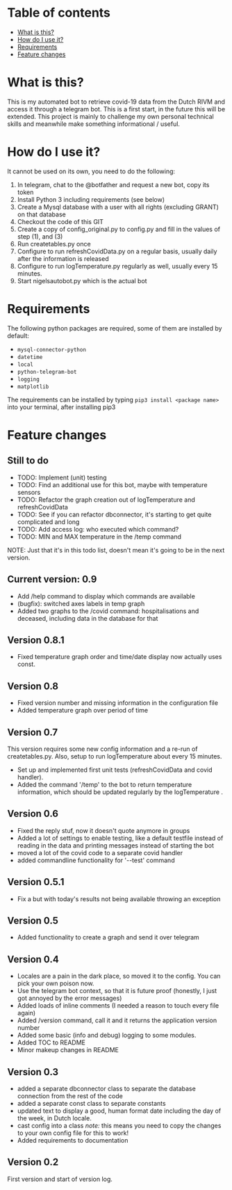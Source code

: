 # Table of contents

* [What is this?](#whatsthis)
* [How do I use it?](#usage)
* [Requirements](#requirements)
* [Feature changes](#versionlog)

# <a name="whatsthis"></a> What is this?

This is my automated bot to retrieve covid-19 data from the Dutch RIVM and access it through a telegram bot. This is a first start, in the future this will be extended. This project is mainly to challenge my own personal technical skills and meanwhile make something informational / useful.

# <a name="usage"></a> How do I use it?

It cannot be used on its own, you need to do the following:

1. In telegram, chat to the @botfather and request a new bot, copy its token
2. Install Python 3 including requirements (see below)
3. Create a Mysql database with a user with all rights (excluding GRANT) on that database
4. Checkout the code of this GIT
5. Create a copy of config_original.py to config.py and fill in the values of step (1), and (3)
6. Run createtables.py once
7. Configure to run refreshCovidData.py on a regular basis, usually daily after the information is released
8. Configure to run logTemperature.py regularly as well, usually every 15 minutes.
9. Start nigelsautobot.py which is the actual bot

# <a name="requirements"></a>Requirements
The following python packages are required, some of them are installed by default:
* `mysql-connector-python`
* `datetime`
* `local`
* `python-telegram-bot`
* `logging`
* `matplotlib`

The requirements can be installed by typing `pip3 install <package name>` into your terminal, after installing pip3

# <a name="versionlog"></a>Feature changes

## Still to do

* TODO: Implement (unit) testing
* TODO: Find an additional use for this bot, maybe with temperature sensors
* TODO: Refactor the graph creation out of logTemperature and refreshCovidData
* TODO: See if you can refactor dbconnector, it's starting to get quite complicated and long
* TODO: Add access log: who executed which command?
* TODO: MIN and MAX temperature in the /temp command

NOTE: Just that it's in this todo list, doesn't mean it's going to be in the next version.

## Current version: 0.9

* Add /help command to display which commands are available
* (bugfix): switched axes labels in temp graph
* Added two graphs to the /covid command: hospitalisations and deceased, including data in the database for that

## Version 0.8.1

* Fixed temperature graph order and time/date display now actually uses const.

## Version 0.8

* Fixed version number and missing information in the configuration file
* Added temperature graph over period of time

## Version 0.7

This version requires some new config information and a re-run of createtables.py. Also, setup to run logTemperature about every 15 minutes.

* Set up and implemented first unit tests (refreshCovidData and covid handler).
* Added the command '/temp' to the bot to return temperature information, which should be updated regularly by the logTemperature .

## Version 0.6

* Fixed the reply stuf, now it doesn't quote anymore in groups
* Added a lot of settings to enable testing, like a default testfile instead of reading in the data and printing messages instead of starting the bot
* moved a lot of the covid code to a separate covid handler
* added commandline functionality for '--test' command

## Version 0.5.1

* Fix a but with today's results not being available throwing an exception

## Version 0.5

* Added functionality to create a graph and send it over telegram

## Version 0.4

* Locales are a pain in the dark place, so moved it to the config. You can pick your own poison now.
* Use the telegram bot context, so that it is future proof (honestly, I just got annoyed by the error messages)
* Added loads of inline comments (I needed a reason to touch every file again)
* Added /version command, call it and it returns the application version number
* Added some basic (info and debug) logging to some modules.
* Added TOC to README
* Minor makeup changes in README

## Version 0.3

* added a separate dbconnector class to separate the database connection from the rest of the code
* added a separate const class to separate constants
* updated text to display a good, human format date including the day of the week, in Dutch locale.
* cast config into a class *note:* this means you need to copy the changes to your own config file for this to work!
* Added requirements to documentation

## Version 0.2

First version and start of version log.